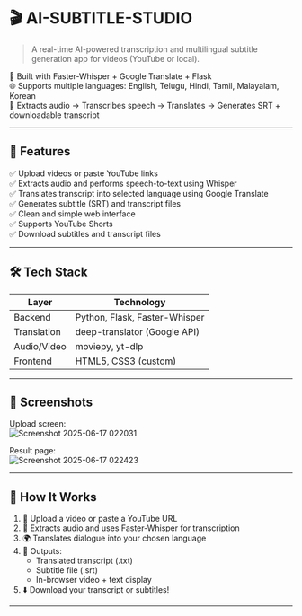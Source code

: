 

# 🎬 AI-SUBTITLE-STUDIO
> A real-time AI-powered transcription and multilingual subtitle generation app for videos (YouTube or local).

🧠 Built with Faster-Whisper + Google Translate + Flask  
🌐 Supports multiple languages: English, Telugu, Hindi, Tamil, Malayalam, Korean  
🎯 Extracts audio → Transcribes speech → Translates → Generates SRT + downloadable transcript

---

## 📌 Features

✅ Upload videos or paste YouTube links  
✅ Extracts audio and performs speech-to-text using Whisper  
✅ Translates transcript into selected language using Google Translate  
✅ Generates subtitle (SRT) and transcript files  
✅ Clean and simple web interface  
✅ Supports YouTube Shorts  
✅ Download subtitles and transcript files  

---

## 🛠️ Tech Stack

| Layer        | Technology                     |
|--------------|--------------------------------|
| Backend      | Python, Flask, Faster-Whisper  |
| Translation  | deep-translator (Google API)   |
| Audio/Video  | moviepy, yt-dlp                 |
| Frontend     | HTML5, CSS3 (custom)           |

---

## 📸 Screenshots

Upload screen:  
![Screenshot 2025-06-17 022031](https://github.com/user-attachments/assets/afa8bfc5-cbc3-4a10-84b8-4901e65036a0)


Result page:  
![Screenshot 2025-06-17 022423](https://github.com/user-attachments/assets/5af3f4a6-cc4a-4413-84e6-ddcc7b4cdd0b)


---

## 🚀 How It Works

1. 🎥 Upload a video or paste a YouTube URL  
2. 🧠 Extracts audio and uses Faster-Whisper for transcription  
3. 🌍 Translates dialogue into your chosen language  
4. 📝 Outputs:
    - Translated transcript (.txt)
    - Subtitle file (.srt)
    - In-browser video + text display  
5. ⬇️ Download your transcript or subtitles!

---


